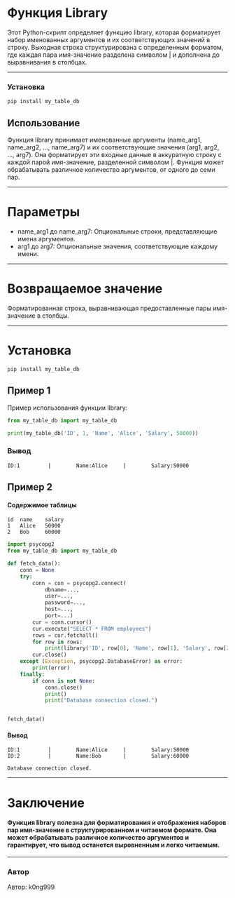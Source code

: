 # Функция Library

Этот Python-скрипт определяет функцию library, которая форматирует набор именованных аргументов и их соответствующих значений в строку. Выходная строка структурирована с определенным форматом, где каждая пара имя-значение разделена символом | и дополнена до выравнивания в столбцах.

***
### Установка
` pip install my_table_db `


## Использование
Функция library принимает именованные аргументы (name_arg1, name_arg2, ..., name_arg7) и их соответствующие значения (arg1, arg2, ..., arg7). Она форматирует эти входные данные в аккуратную строку с каждой парой имя-значение, разделенной символом |. Функция может обрабатывать различное количество аргументов, от одного до семи пар.

***

# Параметры

* name_arg1 до name_arg7: Опциональные строки, представляющие имена аргументов.
* arg1 до arg7: Опциональные значения, соответствующие каждому имени.

***

# Возвращаемое значение
Форматированная строка, выравнивающая предоставленные пары имя-значение в столбцы.

***

# Установка

` pip install my_table_db `

## Пример 1
Пример использования функции library:

```python
from my_table_db import my_table_db

print(my_table_db('ID', 1, 'Name', 'Alice', 'Salary', 50000))

```
### Вывод
```shell
ID:1         |        Name:Alice     |        Salary:50000

```

## Пример 2

#### Содержимое таблицы
```csv
id  name    salary
1   Alice   50000
2   Bob     60000
```

```python
import psycopg2
from my_table_db import my_table_db

def fetch_data():
    conn = None
    try:
        conn = con = psycopg2.connect(
            dbname=...,
            user=...,
            password=...,
            host=...,
            port=...)
        cur = conn.cursor()
        cur.execute("SELECT * FROM employees")
        rows = cur.fetchall()
        for row in rows:
            print(library('ID', row[0], 'Name', row[1], 'Salary', row[2]))
        cur.close()
    except (Exception, psycopg2.DatabaseError) as error:
        print(error)
    finally:
        if conn is not None:
            conn.close()
            print()
            print("Database connection closed.")


fetch_data()
```

#### Вывод

```shell
ID:1         |        Name:Alice     |        Salary:50000
ID:2         |        Name:Bob       |        Salary:60000

Database connection closed.
```

***

# Заключение
#### Функция library полезна для форматирования и отображения наборов пар имя-значение в структурированном и читаемом формате. Она может обрабатывать различное количество аргументов и гарантирует, что вывод останется выровненным и легко читаемым.

***
### Автор

Автор: k0ng999
